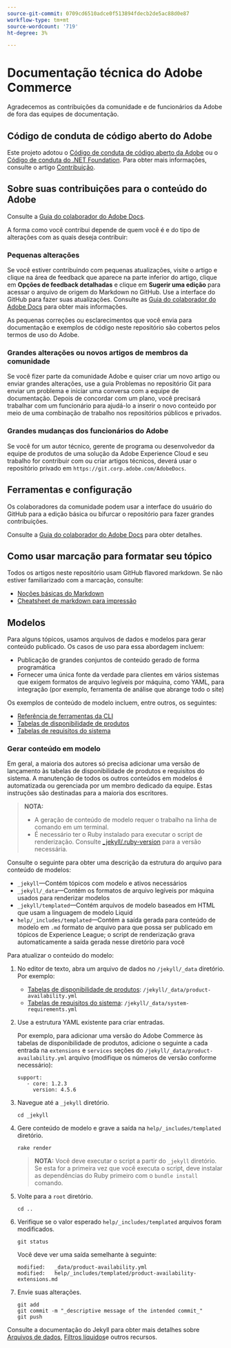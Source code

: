 ```yaml
---
source-git-commit: 0709cd6510adce0f513894fdecb2de5ac88d0e87
workflow-type: tm+mt
source-wordcount: '719'
ht-degree: 3%

---
```

# Documentação técnica do Adobe Commerce

Agradecemos as contribuições da comunidade e de funcionários da Adobe de fora das equipes de documentação.

## Código de conduta de código aberto do Adobe

Este projeto adotou o [Código de conduta de código aberto da Adobe](code-of-conduct.md) ou o [Código de conduta do .NET Foundation](https://dotnetfoundation.org/code-of-conduct). Para obter mais informações, consulte o artigo [Contribuição](contributing.md).

## Sobre suas contribuições para o conteúdo do Adobe

Consulte a [Guia do colaborador do Adobe Docs](https://experienceleague.adobe.com/docs/contributor/contributor-guide/introduction.html).

A forma como você contribui depende de quem você é e do tipo de alterações com as quais deseja contribuir:

### Pequenas alterações

Se você estiver contribuindo com pequenas atualizações, visite o artigo e clique na área de feedback que aparece na parte inferior do artigo, clique em **Opções de feedback detalhadas** e clique em **Sugerir uma edição** para acessar o arquivo de origem do Markdown no GitHub. Use a interface do GitHub para fazer suas atualizações. Consulte as [Guia do colaborador do Adobe Docs](https://experienceleague.adobe.com/docs/contributor/contributor-guide/introduction.html) para obter mais informações.

As pequenas correções ou esclarecimentos que você envia para documentação e exemplos de código neste repositório são cobertos pelos termos de uso do Adobe.

### Grandes alterações ou novos artigos de membros da comunidade

Se você fizer parte da comunidade Adobe e quiser criar um novo artigo ou enviar grandes alterações, use a guia Problemas no repositório Git para enviar um problema e iniciar uma conversa com a equipe de documentação. Depois de concordar com um plano, você precisará trabalhar com um funcionário para ajudá-lo a inserir o novo conteúdo por meio de uma combinação de trabalho nos repositórios públicos e privados.

<!--
If you submit a pull request with significant changes to documentation and code examples, you'll see a message in the pull request asking you to submit an online contribution license agreement (CLA). We need you to complete the online form before we can review your pull request.
-->

### Grandes mudanças dos funcionários do Adobe

Se você for um autor técnico, gerente de programa ou desenvolvedor da equipe de produtos de uma solução da Adobe Experience Cloud e seu trabalho for contribuir com ou criar artigos técnicos, deverá usar o repositório privado em `https://git.corp.adobe.com/AdobeDocs`.

<!--Employees from other parts of the Adobe world should use the public repo for minor updates.-->

## Ferramentas e configuração

Os colaboradores da comunidade podem usar a interface do usuário do GitHub para a edição básica ou bifurcar o repositório para fazer grandes contribuições.

Consulte a [Guia do colaborador do Adobe Docs](https://experienceleague.adobe.com/docs/contributor/contributor-guide/introduction.html) para obter detalhes.

## Como usar marcação para formatar seu tópico

Todos os artigos neste repositório usam GitHub flavored markdown. Se não estiver familiarizado com a marcação, consulte:

* [Noções básicas do Markdown](https://help.github.com/articles/getting-started-with-writing-and-formatting-on-github/)
* [Cheatsheet de markdown para impressão](https://guides.github.com/pdfs/markdown-cheatsheet-online.pdf)

## Modelos

Para alguns tópicos, usamos arquivos de dados e modelos para gerar conteúdo publicado. Os casos de uso para essa abordagem incluem:

* Publicação de grandes conjuntos de conteúdo gerado de forma programática
* Fornecer uma única fonte da verdade para clientes em vários sistemas que exigem formatos de arquivo legíveis por máquina, como YAML, para integração (por exemplo, ferramenta de análise que abrange todo o site)

Os exemplos de conteúdo de modelo incluem, entre outros, os seguintes:

* [Referência de ferramentas da CLI](https://experienceleague.adobe.com/docs/commerce-operations/reference/commerce-on-premises.html)
* [Tabelas de disponibilidade de produtos](https://experienceleague.adobe.com/docs/commerce-operations/release/product-availability.html)
* [Tabelas de requisitos do sistema](https://experienceleague.adobe.com/docs/commerce-operations/installation-guide/system-requirements.html)

### Gerar conteúdo em modelo

Em geral, a maioria dos autores só precisa adicionar uma versão de lançamento às tabelas de disponibilidade de produtos e requisitos do sistema. A manutenção de todos os outros conteúdos em modelos é automatizada ou gerenciada por um membro dedicado da equipe. Estas instruções são destinadas para a maioria dos escritores.

>**NOTA:**
>
>* A geração de conteúdo de modelo requer o trabalho na linha de comando em um terminal.
>* É necessário ter o Ruby instalado para executar o script de renderização. Consulte [_jekyll/.ruby-version](_jekyll/.ruby-version) para a versão necessária.

Consulte o seguinte para obter uma descrição da estrutura do arquivo para conteúdo de modelos:

* `_jekyll`—Contém tópicos com modelo e ativos necessários
* `_jekyll/_data`—Contém os formatos de arquivo legíveis por máquina usados para renderizar modelos
* `_jekyll/templated`—Contém arquivos de modelo baseados em HTML que usam a linguagem de modelo Liquid
* `help/_includes/templated`—Contém a saída gerada para conteúdo de modelo em `.md` formato de arquivo para que possa ser publicado em tópicos de Experience League; o script de renderização grava automaticamente a saída gerada nesse diretório para você

Para atualizar o conteúdo do modelo:

1. No editor de texto, abra um arquivo de dados no `/jekyll/_data` diretório. Por exemplo:

   * [Tabelas de disponibilidade de produtos](https://experienceleague.adobe.com/docs/commerce-operations/release/product-availability.html): `/jekyll/_data/product-availability.yml`
   * [Tabelas de requisitos do sistema](https://experienceleague.adobe.com/docs/commerce-operations/installation-guide/system-requirements.html): `/jekyll/_data/system-requirements.yml`

1. Use a estrutura YAML existente para criar entradas.

   Por exemplo, para adicionar uma versão do Adobe Commerce às tabelas de disponibilidade de produtos, adicione o seguinte a cada entrada na `extensions` e `services` seções do `/jekyll/_data/product-availability.yml` arquivo (modifique os números de versão conforme necessário):

   ```
   support:
      - core: 1.2.3
        version: 4.5.6
   ```

1. Navegue até a `_jekyll` diretório.

   ```
   cd _jekyll
   ```

1. Gere conteúdo de modelo e grave a saída na `help/_includes/templated` diretório.

   ```
   rake render
   ```

   >**NOTA:** Você deve executar o script a partir do `_jekyll` diretório. Se esta for a primeira vez que você executa o script, deve instalar as dependências do Ruby primeiro com o `bundle install` comando.

1. Volte para a `root` diretório.

   ```
   cd ..
   ```

1. Verifique se o valor esperado `help/_includes/templated` arquivos foram modificados.

   ```
   git status
   ```

   Você deve ver uma saída semelhante à seguinte:

   ```
   modified:   _data/product-availability.yml
   modified:   help/_includes/templated/product-availability-extensions.md
   ```

1. Envie suas alterações.

   ```
   git add
   git commit -m "_descriptive message of the intended commit_"
   git push
   ```

Consulte a documentação do Jekyll para obter mais detalhes sobre [Arquivos de dados](https://jekyllrb.com/docs/datafiles), [Filtros líquidos](https://jekyllrb.com/docs/liquid/filters/)e outros recursos.
